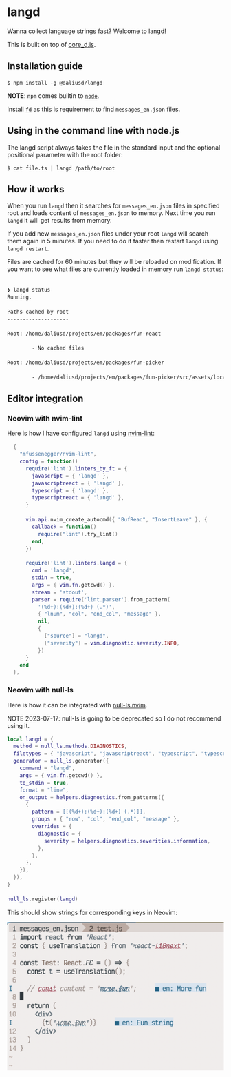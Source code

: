 # langd

Wanna collect language strings fast? Welcome to langd!

This is built on top of [core_d.js](https://github.com/mantoni/core_d.js).

## Installation guide

```
$ npm install -g @daliusd/langd
```

**NOTE**: `npm` comes builtin to [`node`](https://nodejs.org).

Install [`fd`](https://github.com/sharkdp/fd) as this is
requirement to find `messages_en.json` files.

## Using in the command line with node.js

The langd script always takes the file in the standard input and
the optional positional parameter with the root folder:

```
$ cat file.ts | langd /path/to/root
```

## How it works

When you run `langd` then it searches for `messages_en.json` files
in specified root and loads content of `messages_en.json` to
memory. Next time you run `langd` it will get results from memory.

If you add new `messages_en.json` files under your root `langd`
will search them again in 5 minutes. If you need to do it faster
then restart `langd` using `langd restart`.

Files are cached for 60 minutes but they will be reloaded on
modification. If you want to see what files are currently loaded
in memory run `langd status`:

```bash

❯ langd status
Running.

Paths cached by root
--------------------

Root: /home/daliusd/projects/em/packages/fun-react

        - No cached files

Root: /home/daliusd/projects/em/packages/fun-picker

        - /home/daliusd/projects/em/packages/fun-picker/src/assets/locales/messages_en.json
```

## Editor integration

### Neovim with nvim-lint

Here is how I have configured `langd` using
[nvim-lint](https://github.com/mfussenegger/nvim-lint):

```lua
  {
    "mfussenegger/nvim-lint",
    config = function()
      require('lint').linters_by_ft = {
        javascript = { 'langd' },
        javascriptreact = { 'langd' },
        typescript = { 'langd' },
        typescriptreact = { 'langd' },
      }

      vim.api.nvim_create_autocmd({ "BufRead", "InsertLeave" }, {
        callback = function()
          require("lint").try_lint()
        end,
      })

      require('lint').linters.langd = {
        cmd = 'langd',
        stdin = true,
        args = { vim.fn.getcwd() },
        stream = 'stdout',
        parser = require('lint.parser').from_pattern(
          '(%d+):(%d+):(%d+) (.*)',
          { "lnum", "col", "end_col", "message" },
          nil,
          {
            ["source"] = "langd",
            ["severity"] = vim.diagnostic.severity.INFO,
          })
      }
    end
  },
```

### Neovim with null-ls

Here is how it can be integrated with
[null-ls.nvim](https://github.com/jose-elias-alvarez/null-ls.nvim).

NOTE 2023-07-17: null-ls is going to be deprecated so I do not
recommend using it.

```lua
local langd = {
  method = null_ls.methods.DIAGNOSTICS,
  filetypes = { "javascript", "javascriptreact", "typescript", "typescriptreact" },
  generator = null_ls.generator({
    command = "langd",
    args = { vim.fn.getcwd() },
    to_stdin = true,
    format = "line",
    on_output = helpers.diagnostics.from_patterns({
      {
        pattern = [[(%d+):(%d+):(%d+) (.*)]],
        groups = { "row", "col", "end_col", "message" },
        overrides = {
          diagnostic = {
            severity = helpers.diagnostics.severities.information,
          },
        },
      },
    }),
  }),
}

null_ls.register(langd)
```

This should show strings for corresponding keys in Neovim:

![screenshot](screenshot.png)
